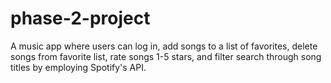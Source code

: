 # phase-2-project

A music app where users can log in, add songs to a list of favorites, delete songs from favorite list, rate songs 1-5 stars, and filter search through song titles by employing Spotify's API.
